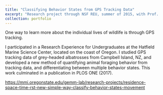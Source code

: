 ```yaml
---
title: "Classifying Behavior States from GPS Tracking Data"
excerpt: "Research project through NSF REU, summer of 2015, with Prof. Leigh Torres of the Hatfield Marine Science Center".<br/><img src='/images/500x300.png' style='height:300px;'>"
collection: portfolio
---
```


One way to learn more about the individual lives of wildlife is through GPS tracking.

I participated in a Research Experience for Undergraduates at the Hatfield Marine Science Center, located on the coast of Oregon. I studied GPS tracking data of grey-headed albatrosses from Campbell Island, NZ, and developed a new method of quantifying animal foraging behavior from tracking data, and differentiating between multiple behavior states. This work culminated in a publication in PLOS ONE (2017).



https://mmi.oregonstate.edu/gemm-lab/research-projects/residence-space-time-rst-new-simple-way-classify-behavior-states-movement
